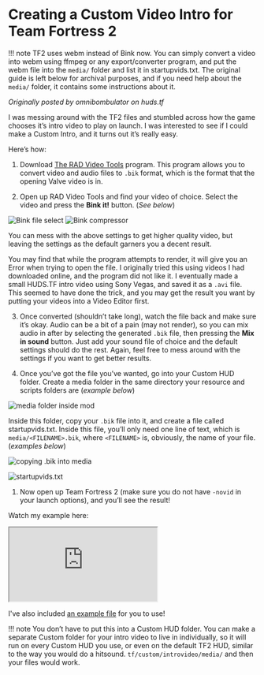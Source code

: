 # Creating a Custom Video Intro for Team Fortress 2

!!! note
    TF2 uses webm instead of Bink now. You can simply convert a video into webm using ffmpeg or any export/converter program, and put the webm file into the `media/` folder and list it in startupvids.txt.
    The original guide is left below for archival purposes, and if you need help about the `media/` folder, it contains some instructions about it.

_Originally posted by omnibombulator on huds.tf_

I was messing around with the TF2 files and stumbled across how the game chooses it’s intro video to play on launch. I was interested to see if I could make a Custom Intro, and it turns out it’s really easy.

Here’s how:

1. Download [The RAD Video Tools](http://www.radgametools.com/bnkdown.htm) program. This program allows you to convert video and audio files to `.bik` format, which is the format that the opening Valve video is in.

2. Open up RAD Video Tools and find your video of choice. Select the video and press the **Bink it!** button. (_See below_)

  ![Bink file select](../../assets/images/tf2/huds/custom_intro_vid/1.png)
  ![Bink compressor](../../assets/images/tf2/huds/custom_intro_vid/2.png)

  You can mess with the above settings to get higher quality video, but leaving the settings as the default garners you a decent result.
  
  You may find that while the program attempts to render, it will give you an Error when trying to open the file. I originally tried this using videos I had downloaded online, and the program did not like it. I eventually made a small HUDS.TF intro video using Sony Vegas, and saved it as a `.avi` file. This seemed to have done the trick, and you may get the result you want by putting your videos into a Video Editor first.

3. Once converted (shouldn’t take long), watch the file back and make sure it’s okay. Audio can be a bit of a pain (may not render), so you can mix audio in after by selecting the generated `.bik` file, then pressing the **Mix in sound** button. Just add your sound file of choice and the default settings should do the rest. Again, feel free to mess around with the settings if you want to get better results.

4. Once you’ve got the file you’ve wanted, go into your Custom HUD folder. Create a media folder in the same directory your resource and scripts folders are (_example below_)

  ![media folder inside mod](../../assets/images/tf2/huds/custom_intro_vid/3.png)

  Inside this folder, copy your `.bik` file into it, and create a file called startupvids.txt. Inside this file, you’ll only need one line of text, which is `media/<FILENAME>.bik`, where `<FILENAME>` is, obviously, the name of your file. (_examples below_)

  ![copying .bik into media](../../assets/images/tf2/huds/custom_intro_vid/4.png)

  ![startupvids.txt](../../assets/images/tf2/huds/custom_intro_vid/5.png)

1. Now open up Team Fortress 2 (make sure you do not have `-novid` in your launch options), and you’ll see the result!

Watch my example here:

<iframe src="https://youtube.com/embed/T95Ak8ENIEM" allowfullscreen></iframe>

I've also included [an example file](../../assets/files/tf2/huds/custom_intro_vid/Custom%20Intro%20for%20TF2.zip) for you to use!

!!! note
    You don’t have to put this into a Custom HUD folder. You can make a separate Custom folder for your intro video to live in individually, so it will run on every Custom HUD you use, or even on the default TF2 HUD, similar to the way you would do a hitsound. `tf/custom/introvideo/media/` and then your files would work.
